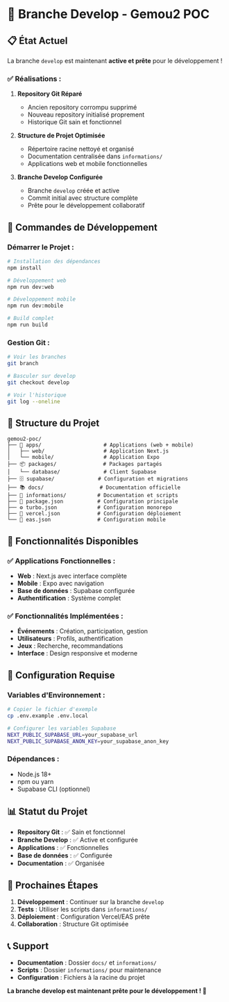 # 🌿 Branche Develop - Gemou2 POC

## 📋 **État Actuel**

La branche `develop` est maintenant **active et prête** pour le développement !

### **✅ Réalisations :**

1. **Repository Git Réparé**
   - Ancien repository corrompu supprimé
   - Nouveau repository initialisé proprement
   - Historique Git sain et fonctionnel

2. **Structure de Projet Optimisée**
   - Répertoire racine nettoyé et organisé
   - Documentation centralisée dans `informations/`
   - Applications web et mobile fonctionnelles

3. **Branche Develop Configurée**
   - Branche `develop` créée et active
   - Commit initial avec structure complète
   - Prête pour le développement collaboratif

## 🚀 **Commandes de Développement**

### **Démarrer le Projet :**
```bash
# Installation des dépendances
npm install

# Développement web
npm run dev:web

# Développement mobile
npm run dev:mobile

# Build complet
npm run build
```

### **Gestion Git :**
```bash
# Voir les branches
git branch

# Basculer sur develop
git checkout develop

# Voir l'historique
git log --oneline
```

## 📁 **Structure du Projet**

```
gemou2-poc/
├── 📱 apps/                    # Applications (web + mobile)
│   ├── web/                   # Application Next.js
│   └── mobile/                # Application Expo
├── 📦 packages/               # Packages partagés
│   └── database/              # Client Supabase
├── 🗄️ supabase/              # Configuration et migrations
├── 📚 docs/                  # Documentation officielle
├── 📁 informations/          # Documentation et scripts
├── 📄 package.json           # Configuration principale
├── ⚙️ turbo.json             # Configuration monorepo
├── 🚀 vercel.json            # Configuration déploiement
└── 📱 eas.json               # Configuration mobile
```

## 🎯 **Fonctionnalités Disponibles**

### **✅ Applications Fonctionnelles :**
- **Web** : Next.js avec interface complète
- **Mobile** : Expo avec navigation
- **Base de données** : Supabase configurée
- **Authentification** : Système complet

### **✅ Fonctionnalités Implémentées :**
- **Événements** : Création, participation, gestion
- **Utilisateurs** : Profils, authentification
- **Jeux** : Recherche, recommandations
- **Interface** : Design responsive et moderne

## 🔧 **Configuration Requise**

### **Variables d'Environnement :**
```bash
# Copier le fichier d'exemple
cp .env.example .env.local

# Configurer les variables Supabase
NEXT_PUBLIC_SUPABASE_URL=your_supabase_url
NEXT_PUBLIC_SUPABASE_ANON_KEY=your_supabase_anon_key
```

### **Dépendances :**
- Node.js 18+
- npm ou yarn
- Supabase CLI (optionnel)

## 📊 **Statut du Projet**

- **Repository Git** : ✅ Sain et fonctionnel
- **Branche Develop** : ✅ Active et configurée
- **Applications** : ✅ Fonctionnelles
- **Base de données** : ✅ Configurée
- **Documentation** : ✅ Organisée

## 🚀 **Prochaines Étapes**

1. **Développement** : Continuer sur la branche `develop`
2. **Tests** : Utiliser les scripts dans `informations/`
3. **Déploiement** : Configuration Vercel/EAS prête
4. **Collaboration** : Structure Git optimisée

## 📞 **Support**

- **Documentation** : Dossier `docs/` et `informations/`
- **Scripts** : Dossier `informations/` pour maintenance
- **Configuration** : Fichiers à la racine du projet

**La branche develop est maintenant prête pour le développement ! 🎉**

